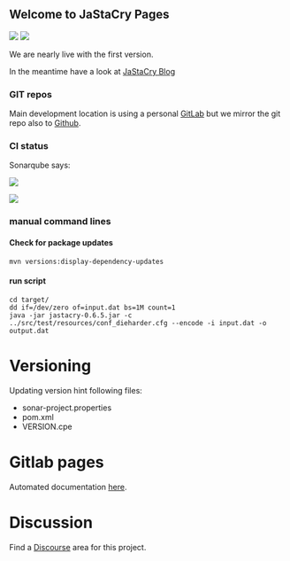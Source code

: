 ## Welcome to JaStaCry Pages

![](https://img.shields.io/badge/license-MIT-brithgreen.svg)
![](https://bestpractices.coreinfrastructure.org/projects/2521/badge)

We are nearly live with the first version.

In the meantime have a look at [JaStaCry Blog](https://blog.jastacry.org)

### GIT repos

Main development location is using a personal [GitLab](https://gitlab.kretschmann.software/stackedcrypto/JaStaCry) but we mirror the git repo also to [Github](https://github.com/kkretsch/JaStaCry).

### CI status

Sonarqube says:

![](https://sona.kretschmann.software/api/project_badges/measure?project=JaStaCry&metric=alert_status)

![](https://sona.kretschmann.software/api/project_badges/measure?project=JaStaCry&metric=coverage)


### manual command lines

#### Check for package updates

    mvn versions:display-dependency-updates

#### run script

    cd target/
    dd if=/dev/zero of=input.dat bs=1M count=1
    java -jar jastacry-0.6.5.jar -c ../src/test/resources/conf_dieharder.cfg --encode -i input.dat -o output.dat

# Versioning

Updating version hint following files:

* sonar-project.properties
* pom.xml
* VERSION.cpe


# Gitlab pages

Automated documentation [here](https://stackedcrypto.kretschmann.fyi/JaStaCry/).

# Discussion

Find a [Discourse](https://talk.kretschmann.social/c/projects/jastacry/6) area for this project.
